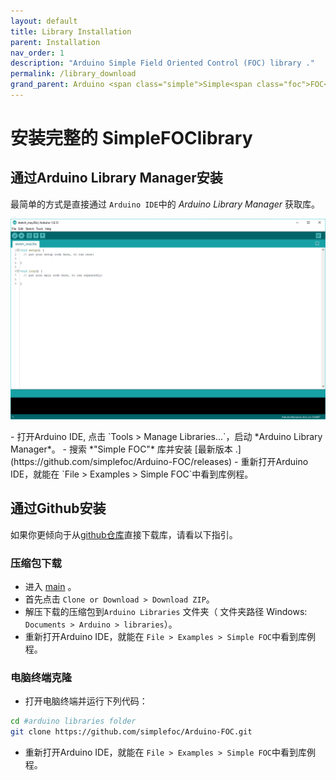 ```yaml
---
layout: default
title: Library Installation
parent: Installation
nav_order: 1
description: "Arduino Simple Field Oriented Control (FOC) library ."
permalink: /library_download
grand_parent: Arduino <span class="simple">Simple<span class="foc">FOC</span>library</span>
---
```


# 安装完整的 SimpleFOClibrary </span>

## <i class="fa fa-desktop"></i> 通过Arduino Library Manager安装
最简单的方式是直接通过 `Arduino IDE`中的 *Arduino Library Manager* 获取库。
<p><img src="extras/Images/alm.gif" class="width80"></p>  
- 打开Arduino IDE, 点击 `Tools > Manage Libraries...`，启动  *Arduino Library Manager*。
- 搜索 *"Simple FOC"* 库并安装 [最新版本 <i class="fa fa-tag"></i>.](https://github.com/simplefoc/Arduino-FOC/releases)
- 重新打开Arduino IDE，就能在 `File > Examples > Simple FOC`中看到库例程。

## <i class="fa fa-github"></i> 通过Github安装
如果你更倾向于从[github仓库](https://github.com/simplefoc/Arduino-FOC)直接下载库，请看以下指引。

### <i class="fa fa-download"></i> 压缩包下载
- 进入 [<i class="fa fa-code-fork"></i> main](https://github.com/simplefoc/Arduino-FOC) 。
- 首先点击 `Clone or Download > Download ZIP`。
- 解压下载的压缩包到`Arduino Libraries` 文件夹（ 文件夹路径 Windows: `Documents > Arduino > libraries`）。 
- 重新打开Arduino IDE，就能在 `File > Examples > Simple FOC`中看到库例程。

### <i class="fa fa-terminal"></i> 电脑终端克隆
- 打开电脑终端并运行下列代码：
```sh  
cd #arduino libraries folder
git clone https://github.com/simplefoc/Arduino-FOC.git
```
- 重新打开Arduino IDE，就能在 `File > Examples > Simple FOC`中看到库例程。
